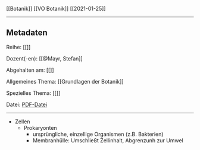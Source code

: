 [[Botanik]] [[VO Botanik]] [[2021-01-25]]

---

## Metadaten

Reihe: [[]]

Dozent(-en): [[@Mayr, Stefan]]

Abgehalten am: [[]]

Allgemeines Thema: [[Grundlagen der Botanik]]

Spezielles Thema: [[]]

Datei: [PDF-Datei](zotero://open-pdf/0_PH2Q82N7)

---

- Zellen
	- Prokaryonten	
		- ursprüngliche, einzellige Organismen (z.B. Bakterien)
		- Membranhülle: Umschließt Zellinhalt, Abgrenzunh zur Umwel